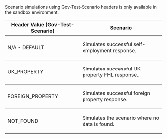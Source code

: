 <p>Scenario simulations using Gov-Test-Scenario headers is only available in the sandbox environment.</p>
<table>
    <thead>
        <tr>
            <th>Header Value (Gov-Test-Scenario)</th>
            <th>Scenario</th>
        </tr>
    </thead>
    <tbody>
        <tr>
            <td><p>N/A - DEFAULT</p></td>
            <td><p>Simulates successful self-employment response.</p></td>
        </tr>
    </tbody>
    <tbody>
        <tr>
            <td><p>UK_PROPERTY</p></td>
            <td><p>Simulates successful UK property FHL response..</p></td>
        </tr>
    </tbody>
    <tbody>
        <tr>
            <td><p>FOREIGN_PROPERTY</p></td>
            <td><p>Simulates successful foreign property response.</p></td>
        </tr>
    </tbody>
    <tbody>
        <tr>
            <td><p>NOT_FOUND</p></td>
            <td><p>Simulates the scenario where no data is found.</p></td>
        </tr>
    </tbody>
</table>
